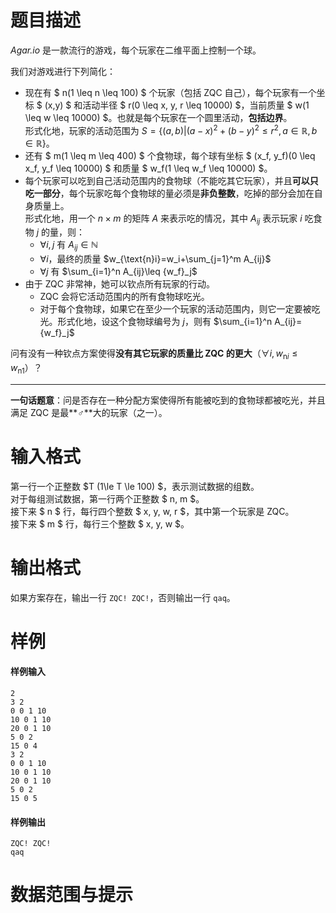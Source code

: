 
# 题目描述

*Agar.io* 是一款流行的游戏，每个玩家在二维平面上控制一个球。

我们对游戏进行下列简化：

* 现在有 $ n(1 \leq n \leq 100) $ 个玩家（包括 ZQC 自己），每个玩家有一个坐标 $ (x,y) $ 和活动半径 $ r(0 \leq x, y, r \leq 10000) $，当前质量 $ w(1 \leq w \leq 10000) $。也就是每个玩家在一个圆里活动，**包括边界**。  
形式化地，玩家的活动范围为 $S=\{(a,b)|(a-x)^2+(b-y)^2\leq r^2,a\in \mathbb{R},b\in \mathbb{R}\}$。
* 还有 $ m(1 \leq m \leq 400) $ 个食物球，每个球有坐标 $ (x_f, y_f)(0 \leq x_f, y_f \leq 10000) $ 和质量 $ w_f(1 \leq w_f \leq 10000) $。
* 每个玩家可以吃到自己活动范围内的食物球（不能吃其它玩家），并且**可以只吃一部分**，每个玩家吃每个食物球的量必须是**非负整数**，吃掉的部分会加在自身质量上。  
形式化地，用一个 $n\times m$ 的矩阵 $A$ 来表示吃的情况，其中 $A_{ij}$ 表示玩家 $i$ 吃食物 $j$ 的量，则：  
    * $\forall i,j$ 有 $A_{ij}\in \mathbb{N}$
    * $\forall i$，最终的质量 $w_{\text{n}i}=w_i+\sum_{j=1}^m A_{ij}$
    * $\forall j$ 有 $\sum_{i=1}^n A_{ij}\leq {w_f}_j$
* 由于 ZQC 非常神，她可以钦点所有玩家的行动。
    * ZQC 会将它活动范围内的所有食物球吃光。
    * 对于每个食物球，如果它在至少一个玩家的活动范围内，则它一定要被吃光。形式化地，设这个食物球编号为 $j$，则有 $\sum_{i=1}^n A_{ij}= {w_f}_j$

问有没有一种钦点方案使得**没有其它玩家的质量比 ZQC 的更大**（$\forall i,w_{\text{n}i}\leq w_{\text{n}1}$）？

---
**一句话题意**：问是否存在一种分配方案使得所有能被吃到的食物球都被吃光，并且满足 ZQC 是最**♂**大的玩家（之一）。

# 输入格式

第一行一个正整数 $T (1\le T \le 100) $，表示测试数据的组数。  
对于每组测试数据，第一行两个正整数 $ n, m $。  
接下来 $ n $ 行，每行四个整数 $ x, y, w, r $，其中第一个玩家是 ZQC。  
接下来 $ m $ 行，每行三个整数 $ x, y, w $。

# 输出格式

如果方案存在，输出一行 `ZQC! ZQC!`，否则输出一行 `qaq`。

# 样例

#### 样例输入
```plain
2
3 2
0 0 1 10
10 0 1 10
20 0 1 10
5 0 2
15 0 4
3 2
0 0 1 10
10 0 1 10
20 0 1 10
5 0 2
15 0 5
```
	
#### 样例输出
```plain
ZQC! ZQC!
qaq
```

# 数据范围与提示



